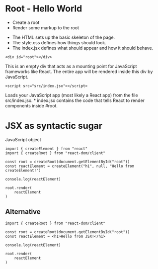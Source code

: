 # Root - Hello World
- Create a root
- Render some markup to the root
* The HTML sets up the basic skeleton of the page.
* The style.css defines how things should look.
* The index.jsx defines what should appear and how it should behave.

```
<div id="root"></div>
```
This is an empty div that acts as a mounting point for JavaScript frameworks like React. The entire app will be rendered inside this div by JavaScript.

```
<script src="src/index.jsx"></script> 
```
Loads your JavaScript app (most likely a React app) from the file src/index.jsx.
    * index.jsx contains the code that tells React to render components inside #root.



# JSX as syntactic sugar

JavaScript object
``` 
import { createElement } from "react"
import { createRoot } from "react-dom/client"

const root = createRoot(document.getElementById("root"))
const reactElement = createElement("h1", null, "Hello from createElement!")

console.log(reactElement)

root.render(
    reactElement
)
```

## Alternative
```
import { createRoot } from "react-dom/client"

const root = createRoot(document.getElementById("root"))
const reactElement = <h1>Hello from JSX!</h1>

console.log(reactElement)

root.render(
    reactElement
)
```
